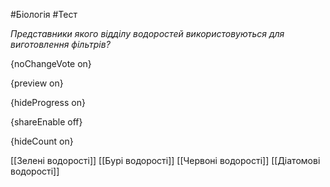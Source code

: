 #Біологія #Тест

*Представники якого відділу водоростей використовуються для виготовлення фільтрів?*

{noChangeVote on}

{preview on}

{hideProgress on}

{shareEnable off}

{hideCount on}

[[Зелені водорості]]
[[Бурі водорості]]
[[Червоні водорості]]
[[Діатомові водорості]]
